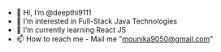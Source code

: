 - 👋 Hi, I’m @deepthi9111
- 👀 I’m interested in Full-Stack Java Technologies
- 🌱 I’m currently learning React JS
- 📫 How to reach me - Mail me "mounika9050@gmail.com"

<!---
deepthi9111/deepthi9111 is a ✨ special ✨ repository because its `README.md` (this file) appears on your GitHub profile.
You can click the Preview link to take a look at your changes.
--->
